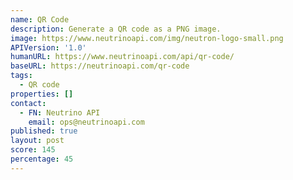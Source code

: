 ```yaml
---
name: QR Code
description: Generate a QR code as a PNG image.
image: https://www.neutrinoapi.com/img/neutron-logo-small.png
APIVersion: '1.0'
humanURL: https://www.neutrinoapi.com/api/qr-code/
baseURL: https://neutrinoapi.com/qr-code
tags:
  - QR code
properties: []
contact:
  - FN: Neutrino API
    email: ops@neutrinoapi.com
published: true
layout: post
score: 145
percentage: 45
---
```

